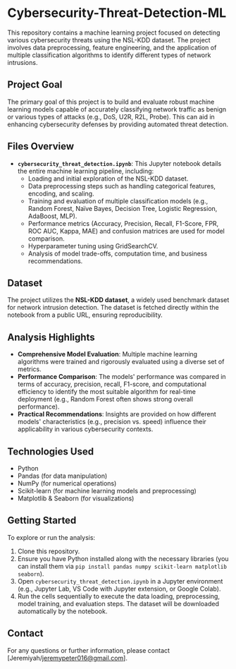 # Cybersecurity-Threat-Detection-ML

This repository contains a machine learning project focused on detecting various cybersecurity threats using the NSL-KDD dataset. The project involves data preprocessing, feature engineering, and the application of multiple classification algorithms to identify different types of network intrusions.

## Project Goal

The primary goal of this project is to build and evaluate robust machine learning models capable of accurately classifying network traffic as benign or various types of attacks (e.g., DoS, U2R, R2L, Probe). This can aid in enhancing cybersecurity defenses by providing automated threat detection.

## Files Overview

* **`cybersecurity_threat_detection.ipynb`**: This Jupyter notebook details the entire machine learning pipeline, including:
    * Loading and initial exploration of the NSL-KDD dataset.
    * Data preprocessing steps such as handling categorical features, encoding, and scaling.
    * Training and evaluation of multiple classification models (e.g., Random Forest, Naïve Bayes, Decision Tree, Logistic Regression, AdaBoost, MLP).
    * Performance metrics (Accuracy, Precision, Recall, F1-Score, FPR, ROC AUC, Kappa, MAE) and confusion matrices are used for model comparison.
    * Hyperparameter tuning using GridSearchCV.
    * Analysis of model trade-offs, computation time, and business recommendations.

## Dataset

The project utilizes the **NSL-KDD dataset**, a widely used benchmark dataset for network intrusion detection. The dataset is fetched directly within the notebook from a public URL, ensuring reproducibility.

## Analysis Highlights

* **Comprehensive Model Evaluation**: Multiple machine learning algorithms were trained and rigorously evaluated using a diverse set of metrics.
* **Performance Comparison**: The models' performance was compared in terms of accuracy, precision, recall, F1-score, and computational efficiency to identify the most suitable algorithm for real-time deployment (e.g., Random Forest often shows strong overall performance).
* **Practical Recommendations**: Insights are provided on how different models' characteristics (e.g., precision vs. speed) influence their applicability in various cybersecurity contexts.

## Technologies Used

* Python
* Pandas (for data manipulation)
* NumPy (for numerical operations)
* Scikit-learn (for machine learning models and preprocessing)
* Matplotlib & Seaborn (for visualizations)

## Getting Started

To explore or run the analysis:

1.  Clone this repository.
2.  Ensure you have Python installed along with the necessary libraries (you can install them via `pip install pandas numpy scikit-learn matplotlib seaborn`).
3.  Open `cybersecurity_threat_detection.ipynb` in a Jupyter environment (e.g., Jupyter Lab, VS Code with Jupyter extension, or Google Colab).
4.  Run the cells sequentially to execute the data loading, preprocessing, model training, and evaluation steps. The dataset will be downloaded automatically by the notebook.

## Contact

For any questions or further information, please contact [Jeremiyah/jeremypeter016@gmail.com].
